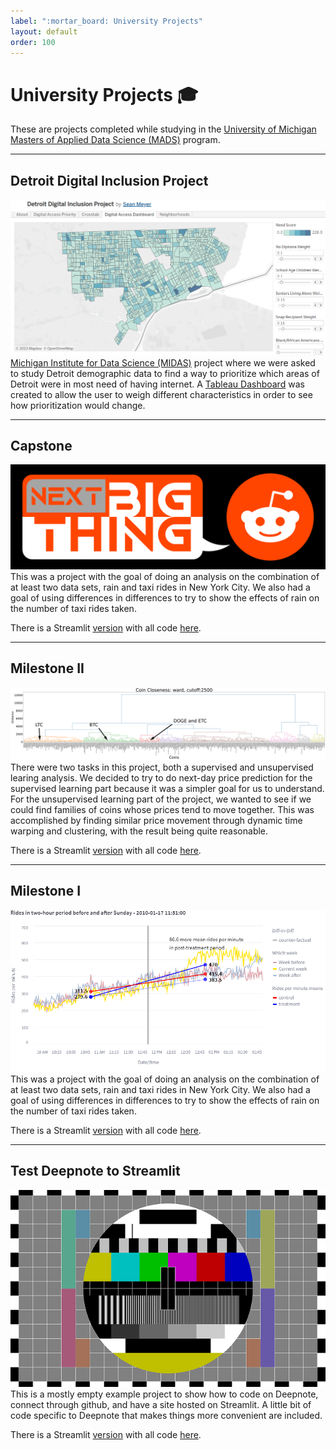 ```yaml
---
label: ":mortar_board: University Projects"
layout: default
order: 100
---
```


# University Projects :mortar_board:

These are projects completed while studying in the [University of Michigan Masters of Applied Data Science (MADS)](https://www.si.umich.edu/programs/master-applied-data-science) program.


---
## Detroit Digital Inclusion Project
[![](static/DDIP.png)](https://public.tableau.com/app/profile/sean.meyer1241/viz/DetroitDigitalInclusionProject/DigitalAccessPriority)
[Michigan Institute for Data Science (MIDAS)](https://midas.umich.edu/detroit-digital-inclusion/) project where we were asked to study Detroit demographic data to find a way to prioritize which areas of Detroit were in most need of having internet. A [Tableau Dashboard](https://public.tableau.com/app/profile/sean.meyer1241/viz/DetroitDigitalInclusionProject/DigitalAccessPriority) was created to allow the user to weigh different characteristics in order to see how prioritization would change.



---
## Capstone
[![](static/next_big_thing.png)](https://mads-698-capstone-next-big-thing.streamlit.app)
This was a project with the goal of doing an analysis on the combination of at least two data sets, rain and taxi rides in New York City. We also had a goal of using differences in differences to try to show the effects of rain on the number of taxi rides taken.

There is a Streamlit [version](https://mads-698-capstone-next-big-thing.streamlit.app) with all code [here](https://github.com/legolego/MADS_698_Capstone).

---

## Milestone II
[![Dendrogram of coin clusters based on price movement](static/crypto_clusters.png)](https://mads-695-milestone2-crypto-prediction.streamlit.app)
There were two tasks in this project, both a supervised and unsupervised learing analysis. We decided to try to do next-day price prediction for the supervised learning part because it was a simpler goal for us to understand. For the unsupervised learning part of the project, we wanted to see if we could find families of coins whose prices tend to move together. This was accomplished by finding similar price movement through dynamic time warping and clustering, with the result being quite reasonable.

There is a Streamlit [version](https://mads-695-milestone2-crypto-prediction.streamlit.app) with all code [here](https://github.com/legolego/MADS695).

---

## Milestone I
[![Rain effects of taxi rides](static/taxis_dnd.png)](https://mads-592-milestone1-taxi-weather.streamlit.app)
This was a project with the goal of doing an analysis on the combination of at least two data sets, rain and taxi rides in New York City. We also had a goal of using differences in differences to try to show the effects of rain on the number of taxi rides taken.

There is a Streamlit [version](https://mads-592-milestone1-taxi-weather.streamlit.app) with all code [here](https://github.com/legolego/milestone_1_streamlit).

---

## Test Deepnote to Streamlit
[![Deepnote to Streamlit](static/DeepnoteStreamlit.png)](https://deepnote-to-stlit-comm-cloud.streamlit.app)
This is a mostly empty example project to show how to code on Deepnote, connect through github, and have a site hosted on Streamlit. A little bit of code specific to Deepnote that makes things more convenient are included.

There is a Streamlit [version](https://deepnote-to-stlit-comm-cloud.streamlit.app) with all code [here](https://github.com/legolego/Streamlit_demo).